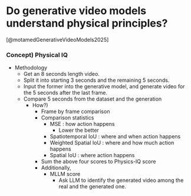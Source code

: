 # Do generative video models understand physical principles?
[@motamedGenerativeVideoModels2025]

### Concept) Physical IQ
- Methodology
  - Get an 8 seconds length video.
  - Split it into starting 3 seconds and the remaining 5 seconds.
  - Input the former into the generative model, and generate video for the 5 seconds after the last frame.
  - Compare 5 seconds from the dataset and the generation
    - How?)
      - Frame by frame comparison
      - Comparison statistics
        - MSE : how action happens
          - Lower the better
        - Spatiotemporal IoU : where and when action happens
        - Weighted Spatial IoU : where and how much action happens
        - Spatial IoU : where action happens
      - Sum the above four scores to Physics-IQ score
      - Additionally,
        - MLLM score
          - Ask LLM to identify the generated video among the real and the generated one.